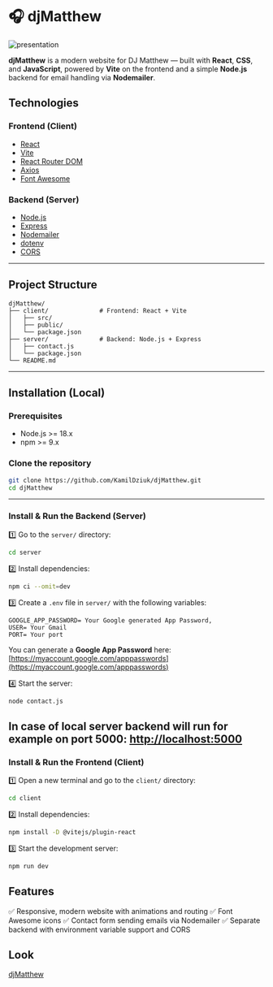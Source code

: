 
# 🎧 djMatthew

![presentation](/presentation.gif)

**djMatthew** is a modern website for DJ Matthew — built with **React**, **CSS**, and **JavaScript**, powered by **Vite** on the frontend and a simple **Node.js** backend for email handling via **Nodemailer**.

## Technologies

### Frontend (Client)

* [React](https://reactjs.org/)
* [Vite](https://vitejs.dev/)
* [React Router DOM](https://reactrouter.com/)
* [Axios](https://axios-http.com/)
* [Font Awesome](https://fontawesome.com/)

### Backend (Server)

* [Node.js](https://nodejs.org/)
* [Express](https://expressjs.com/)
* [Nodemailer](https://nodemailer.com/about/)
* [dotenv](https://www.npmjs.com/package/dotenv)
* [CORS](https://www.npmjs.com/package/cors)

---

##  Project Structure

```
djMatthew/
├── client/              # Frontend: React + Vite
│   ├── src/
│   ├── public/
│   └── package.json
├── server/              # Backend: Node.js + Express
│   ├── contact.js
│   └── package.json
└── README.md
```

---

##  Installation (Local)

### Prerequisites

* Node.js >= 18.x
* npm >= 9.x

### Clone the repository

```bash
git clone https://github.com/KamilDziuk/djMatthew.git
cd djMatthew
```

---

### Install & Run the Backend (Server)

1️⃣ Go to the `server/` directory:

```bash
cd server
```

2️⃣ Install dependencies:

```bash
npm ci --omit=dev    
```

3️⃣ Create a `.env` file in `server/` with the following variables:

```env
GOOGLE_APP_PASSWORD= Your Google generated App Password,
USER= Your Gmail
PORT= Your port
```

You can generate a **Google App Password** here: [https://myaccount.google.com/apppasswords](https://myaccount.google.com/apppasswords)

4️⃣ Start the server:

```bash
node contact.js
```
In case of local server backend will run for example on port 5000: [http://localhost:5000](http://localhost:5000)
---

### Install & Run the Frontend (Client)

1️⃣ Open a new terminal and go to the `client/` directory:

```bash
cd client
```

2️⃣ Install dependencies:

```bash
npm install -D @vitejs/plugin-react
```

3️⃣ Start the development server:

```bash
npm run dev
```
##  Features

✅ Responsive, modern website with animations and routing
✅ Font Awesome icons
✅ Contact form sending emails via Nodemailer
✅ Separate backend with environment variable support and CORS

##  Look
 [djMatthew](https://www.matthew-dj.com/)
